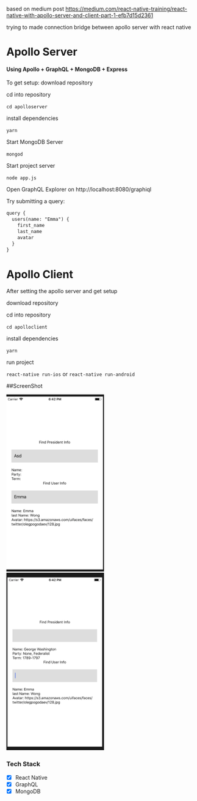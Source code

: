 
based on medium post https://medium.com/react-native-training/react-native-with-apollo-server-and-client-part-1-efb7d15d2361

trying to made connection bridge between apollo server with react native

# Apollo Server

#### Using Apollo + GraphQL + MongoDB + Express

To get setup:
download repository

cd into repository

`cd apolloserver`

install dependencies

`yarn`

Start MongoDB Server

`mongod`

Start project server

`node app.js`

Open GraphQL Explorer on http://localhost:8080/graphiql

Try submitting a query:
```
query {
  users(name: "Emma") {
    first_name
    last_name
    avatar
  }
}

```


# Apollo Client

After setting the apollo server and get setup

download repository

cd into repository

`cd apolloclient`

install dependencies

`yarn`

run project

`react-native run-ios` or `react-native run-android`

##ScreenShot

<img src="https://github.com/kellyad/graphql-mongodb-react-native/blob/master/screenshot/firstScreen.png"
width="256">&nbsp;&nbsp;&nbsp;
<img src="https://github.com/kellyad/graphql-mongodb-react-native/blob/master/screenshot/secondScreen.png"
width="256">&nbsp;&nbsp;&nbsp;

 ### Tech Stack

 * [x] React Native
 * [x] GraphQL
 * [x] MongoDB
